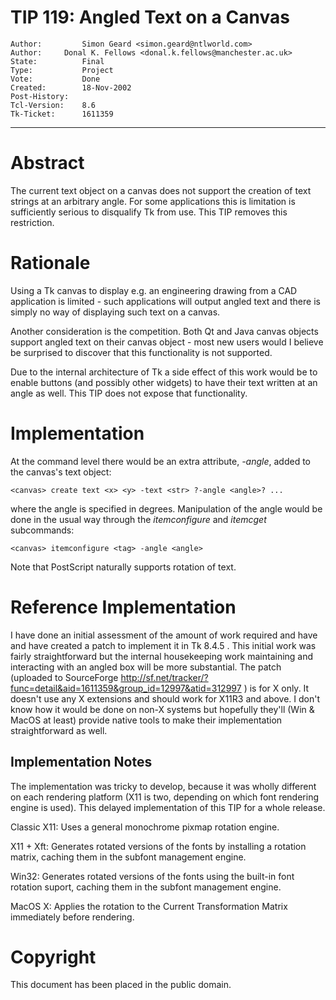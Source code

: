 # TIP 119: Angled Text on a Canvas
	Author:         Simon Geard <simon.geard@ntlworld.com>
	Author:		Donal K. Fellows <donal.k.fellows@manchester.ac.uk>
	State:          Final
	Type:           Project
	Vote:           Done
	Created:        18-Nov-2002
	Post-History:   
	Tcl-Version:    8.6
	Tk-Ticket:      1611359
-----

# Abstract

The current text object on a canvas does not support the creation of
text strings at an arbitrary angle.  For some applications this is
limitation is sufficiently serious to disqualify Tk from use.  This
TIP removes this restriction.

# Rationale

Using a Tk canvas to display e.g. an engineering drawing from a CAD
application is limited - such applications will output angled text and
there is simply no way of displaying such text on a canvas.

Another consideration is the competition.  Both Qt and Java canvas
objects support angled text on their canvas object - most new users
would I believe be surprised to discover that this functionality is not
supported.

Due to the internal architecture of Tk a side effect of this work
would be to enable buttons \(and possibly other widgets\) to have their
text written at an angle as well.  This TIP does not expose that
functionality.

# Implementation

At the command level there would be an extra attribute, _-angle_,
added to the canvas's text object:

	<canvas> create text <x> <y> -text <str> ?-angle <angle>? ...

where the angle is specified in degrees.  Manipulation of the angle
would be done in the usual way through the _itemconfigure_ and
_itemcget_ subcommands:

	<canvas> itemconfigure <tag> -angle <angle>

Note that PostScript naturally supports rotation of text.

# Reference Implementation

I have done an initial assessment of the amount of work required and
have and have created a patch to implement it in Tk 8.4.5 .  This
initial work was fairly straightforward but the internal housekeeping
work maintaining and interacting with an angled box will be more
substantial.  The patch \(uploaded to SourceForge
<http://sf.net/tracker/?func=detail&aid=1611359&group_id=12997&atid=312997> \) is
for X only.  It doesn't use any X extensions and should work for X11R3
and above.  I don't know how it would be done on non-X systems but
hopefully they'll \(Win & MacOS at least\) provide native tools to make
their implementation straightforward as well.

## Implementation Notes

The implementation was tricky to develop, because it was wholly different on
each rendering platform \(X11 is two, depending on which font rendering engine
is used\). This delayed implementation of this TIP for a whole release.

 Classic X11: Uses a general monochrome pixmap rotation engine.

 X11 \+ Xft: Generates rotated versions of the fonts by installing a rotation
   matrix, caching them in the subfont management engine.

 Win32: Generates rotated versions of the fonts using the built-in font
   rotation suport, caching them in the subfont management engine.

 MacOS X: Applies the rotation to the Current Transformation Matrix
   immediately before rendering.

# Copyright

This document has been placed in the public domain.

